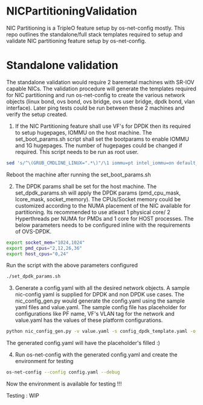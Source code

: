 # NICPartitioningValidation
NIC Partitioning is a TripleO feature setup by os-net-config mostly.
This repo outlines the standalone/full stack templates required to setup and validate NIC partitioning feature setup by os-net-config.

# Standalone validation
The standalone validation would require 2 baremetal machines with SR-IOV capable NICs. The validation procedure will generate the templates required for NIC partitioning and run os-net-config to create the various network objects (linux bond, ovs bond, ovs bridge, ovs user bridge, dpdk bond, vlan interface). Later ping tests could be run between these 2 machines and verify the setup created.

1. If the NIC Partitioning feature shall use VF's for DPDK then its required to setup hugepages, IOMMU on the host machine. The set_boot_params.sh script shall set the bootparams to enable IOMMU and 1G hugepages. The number of hugepages could be changed if required. This script needs to be run as root user.

```bash
sed 's/^\(GRUB_CMDLINE_LINUX=".*\)"/\1 iommu=pt intel_iommu=on default_hugepagesz=1GB hugepagesz=1G hugepages=10"/g' -i /etc/default/grub
```
Reboot the machine after running the set_boot_params.sh

2. The DPDK params shall be set for the host machine. The set_dpdk_params.sh will apply the DPDK params (pmd_cpu_mask, lcore_mask, socket_memory). The CPUs/Socket memory could be customized according to the  NUMA placement of the NIC available for partitioning. Its recommended to use atleast 1 physical core/ 2 Hyperthreads per NUMA for PMDs and 1 core for HOST processes. The below parameters needs to be configured inline with the requirements of OVS-DPDK.

```bash
export socket_mem="1024,1024"
export pmd_cpus="2,12,26,36"
export host_cpus="0,24"
```
Run the script with the above parameters configured 
```bash
./set_dpdk_params.sh
```

3. Generate a config.yaml with all the desired network objects. A sample nic-config yaml is supplied for DPDK and non DPDK use cases. The nic_config_gen.py would generate the config.yaml using the sample yaml files and value.yaml. The sample config file has placeholder for configurations like PF name, VF's VLAN tag for the network and value.yaml has the values of these platform configurations.

```bash
python nic_config_gen.py -v value.yaml -s config_dpdk_template.yaml -o config.yaml
```
The generated config.yaml will have the placeholder's filled :)

4. Run os-net-config with the generated config.yaml and create the environment for testing

```bash
os-net-config --config config.yaml --debug
```
Now the environment is available for testing !!!

Testing : WIP
